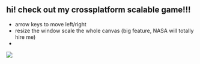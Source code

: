 ## **hi! check out my crossplatform scalable game!!!**

- arrow keys to move left/right
- resize the window scale the whole canvas (big feature, NASA will totally hire me)
- 
![](https://i.giphy.com/media/v1.Y2lkPTc5MGI3NjExaWdhaGQ3NGhwYXhzYTVhc2Vqa3VmdHAzdW5teW10Y3Bnb3dzNm9iYiZlcD12MV9pbnRlcm5hbF9naWZfYnlfaWQmY3Q9Zw/jX87m6EIgkQtkLGyOo/giphy.gif)
